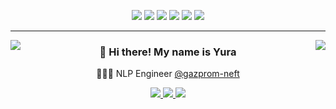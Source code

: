<p align="center">
<!--   <a href="https://sc0eur.github.io/sc0eur/cv"> -->
  <img src="https://cdn.betterttv.net/emote/6113fa8476ea4e2b9f76a2d0/3x"></img>
  <img src="https://cdn.betterttv.net/emote/6113fa8476ea4e2b9f76a2d0/3x"></img>
  <img src="https://cdn.betterttv.net/emote/6113fa8476ea4e2b9f76a2d0/3x"></img>
  <img src="https://cdn.betterttv.net/emote/6113fa8476ea4e2b9f76a2d0/3x"></img>
  <img src="https://cdn.betterttv.net/emote/6113fa8476ea4e2b9f76a2d0/3x"></img>
  <img src="https://cdn.betterttv.net/emote/6113fa8476ea4e2b9f76a2d0/3x"></img>
<!--   </a> -->
</p>

--------


<img align='left' src="https://cdn.betterttv.net/emote/5afdd149b5f610729e2f6e75/3x"></img>
<img align='right' src="https://cdn.betterttv.net/emote/5afdd15ab5f610729e2f6e7a/3x"></img>
<h3 align='center'> 👋 Hi there! My name is Yura  </h3>
<p align="center">
  👨🏽‍💻 NLP Engineer <a href="https://github.com/gazprom-neft">@gazprom-neft</a>
</p>

<!-- 
[![Telegram Badge](https://img.shields.io/badge/@scoeur-33A8E3?logo=Telegram&logoColor=white&link=https://t.me/scoeur)](https://t.me/scoeur)
[![Gmail Badge](https://img.shields.io/badge/belyakov.yury@gmail.com-c14438?logo=Gmail&logoColor=white&link=mailto:belyakov.yury@gmail.com)](mailto:belyakov.yury@gmail.com)
[![CV Badge](https://img.shields.io/badge/CV-208e1b?logoColor=white&link=https://sc0eur.github.io/sc0eur/cv)](https://sc0eur.github.io/sc0eur/cv) -->

<p align="center">
  <a href="https://t.me/scoeur">
    <img src="https://img.shields.io/badge/@scoeur-33A8E3?logo=Telegram&logoColor=white&link=https://t.me/scoeur"></img>
  </a>
  <a href="mailto:belyakov.yury@gmail.com">
    <img src="https://img.shields.io/badge/belyakov.yury@gmail.com-c14438?logo=Gmail&logoColor=white&link=mailto:belyakov.yury@gmail.com"></img>
  </a>
  <a href="https://sc0eur.github.io/sc0eur/cv">
    <img src="https://img.shields.io/badge/CV-208e1b?logoColor=white&link=https://sc0eur.github.io/sc0eur/cv"></img>
  </a>
</p>
